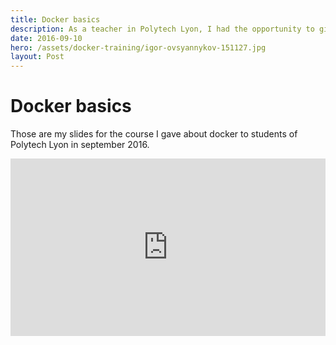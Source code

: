 ```yaml
---
title: Docker basics
description: As a teacher in Polytech Lyon, I had the opportunity to give course about Docker as an initiation.
date: 2016-09-10
hero: /assets/docker-training/igor-ovsyannykov-151127.jpg
layout: Post
---
```


# Docker basics

Those are my slides for the course I gave about docker to students of Polytech Lyon in september 2016.

<div style="position:relative;height:0;padding-bottom:56.25%">
<iframe src="https://slashgear.github.io/docker-basics/#/" width="640" height="360" frameborder="0" style="position:absolute;width:100%;height:100%;left:0" allowfullscreen></iframe>
</div>